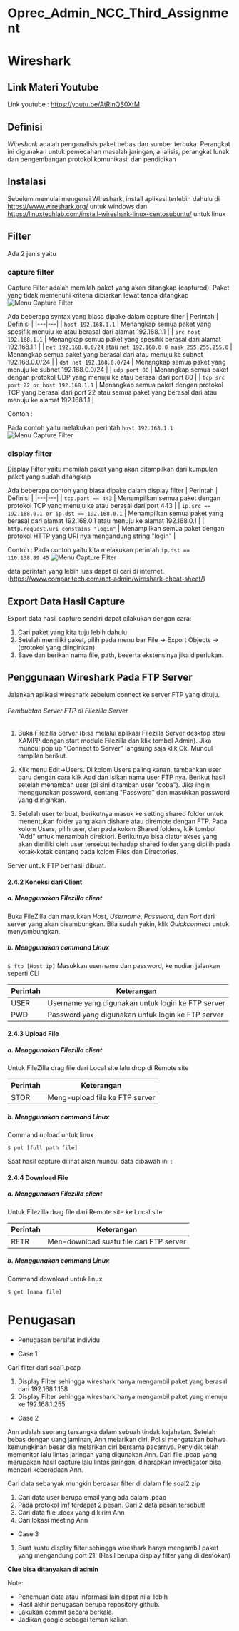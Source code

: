 # Oprec_Admin_NCC_Third_Assignment
# Wireshark

## Link Materi Youtube
Link youtube : https://youtu.be/AtRinQS0XtM

## Definisi
<em>Wireshark </em>adalah penganalisis paket bebas dan sumber terbuka. Perangkat ini digunakan untuk pemecahan masalah jaringan, analisis, perangkat lunak dan pengembangan protokol komunikasi, dan pendidikan
<br>

## Instalasi
Sebelum memulai mengenai WIreshark, install aplikasi terlebih dahulu di https://www.wireshark.org/ untuk windows dan https://linuxtechlab.com/install-wireshark-linux-centosubuntu/ untuk linux

## Filter
Ada 2 jenis yaitu 
### capture filter
Capture Filter adalah memilah paket yang akan ditangkap (captured). Paket yang tidak memenuhi kriteria dibiarkan lewat tanpa ditangkap
![Menu Capture Filter](img/capture-filter.png)

Ada beberapa syntax yang biasa dipake dalam capture filter
| Perintah | Definisi |
|---|---|
| `host 192.168.1.1` | Menangkap semua paket yang spesifik menuju ke atau berasal dari alamat 192.168.1.1 |
| `src host 192.168.1.1` | Menangkap semua paket yang spesifik berasal dari alamat 192.168.1.1 |
| `net 192.168.0.0/24` atau `net 192.168.0.0 mask 255.255.255.0` | Menangkap semua paket yang berasal dari atau menuju ke subnet 192.168.0.0/24 |
| `dst net 192.168.0.0/24` | Menangkap semua paket yang menuju ke subnet 192.168.0.0/24 |
| `udp port 80` | Menangkap semua paket dengan protokol UDP yang menuju ke atau berasal dari port 80 |
| `tcp src port 22 or host 192.168.1.1` | Menangkap semua paket dengan protokol TCP yang berasal dari port 22 atau semua paket yang berasal dari atau menuju ke alamat 192.168.1.1 |

Contoh :

Pada contoh yaitu melakukan perintah `host 192.168.1.1`
![Menu Capture Filter](img/contoh-capture.png)

### display filter
Display Filter yaitu memilah paket yang akan ditampilkan dari kumpulan paket yang sudah ditangkap

Ada beberapa contoh yang biasa dipake dalam display filter
| Perintah | Definisi |
|---|---|
| `tcp.port == 443` | Menampilkan semua paket dengan protokol TCP yang menuju ke atau berasal dari port 443 |
| `ip.src == 192.168.0.1 or ip.dst == 192.168.0.1` | Menampilkan semua paket yang berasal dari alamat 192.168.0.1 atau menuju ke alamat 192.168.0.1 |
| `http.request.uri constains "login"` | Menampilkan semua paket dengan protokol HTTP yang URI nya mengandung string "login" |

Contoh : 
Pada contoh yaitu kita melakukan perintah `ip.dst == 110.138.89.45`
![Menu Capture Filter](img/contoh-display.png)

data perintah yang lebih luas dapat di cari di internet. (https://www.comparitech.com/net-admin/wireshark-cheat-sheet/)

## Export Data Hasil Capture
Export data hasil capture sendiri dapat dilakukan dengan cara:

1. Cari paket yang kita tuju lebih dahulu
2. Setelah memiliki paket, pilih pada menu bar File -> Export Objects -> (protokol yang diinginkan)
3. Save dan berikan nama file, path, beserta ekstensinya jika diperlukan.

## Penggunaan Wireshark Pada FTP Server 
Jalankan aplikasi wireshark sebelum connect ke server FTP yang dituju.

###### Pembuatan Server FTP di Filezilla Server
1. Buka Filezilla Server (bisa melalui aplikasi Filezilla Server desktop atau XAMPP dengan start module Filezilla dan klik tombol Admin). Jika muncul pop up "Connect to Server" langsung saja klik Ok. Muncul tampilan berikut.

2. Klik menu Edit->Users. Di kolom Users paling kanan, tambahkan user baru dengan cara klik Add dan isikan nama user FTP nya. Berikut hasil setelah menambah user (di sini ditambah user "coba"). Jika ingin menggunakan password, centang "Password" dan masukkan password yang diinginkan.

3. Setelah user terbuat, berikutnya masuk ke setting shared folder untuk menentukan folder yang akan dishare atau diremote dengan FTP. Pada kolom Users, pilih user, dan pada kolom Shared folders, klik tombol "Add" untuk menambah direktori. Berikutnya bisa diatur akses yang akan dimiliki oleh user tersebut terhadap shared folder yang dipilih pada kotak-kotak centang pada kolom Files dan Directories.

Server untuk FTP berhasil dibuat.

#### 2.4.2 Koneksi dari Client

##### a. Menggunakan Filezilla client
Buka FileZilla dan masukkan *Host*, *Username*, *Password*, dan *Port* dari server yang akan disambungkan. Bila sudah yakin, klik *Quickconnect* untuk menyambungkan.


##### b. Menggunakan command Linux
`$ ftp [Host ip]`
Masukkan username dan password, kemudian jalankan seperti CLI


| Perintah | Keterangan |
|---|---|
| USER | Username yang digunakan untuk login ke FTP server |
| PWD | Password yang digunakan untuk login ke FTP server |)

#### 2.4.3 Upload File
##### a. Menggunakan Filezilla client
Untuk FileZilla drag file dari Local site lalu drop di Remote site

| Perintah | Keterangan |
|---|---|
| STOR | Meng-upload file ke FTP server |

##### b. Menggunakan command Linux
Command upload untuk linux
```
$ put [full path file]
```

Saat hasil capture dilihat akan muncul data dibawah ini :

#### 2.4.4 Download File
##### a. Menggunakan Filezilla client
Untuk Filezilla drag file dari Remote site ke Local site

| Perintah | Keterangan |
|---|---|
| RETR | Men-download suatu file dari FTP server |

##### b. Menggunakan command Linux
Command download untuk linux
```
$ get [nama file]
```

# Penugasan
* Penugasan bersifat individu


* Case 1

Cari filter dari soal1.pcap
1. Display Filter sehingga wireshark hanya mengambil paket yang berasal dari 192.168.1.158
2. Display Filter sehingga wireshark hanya mengambil paket yang menuju ke 192.168.1.255

* Case 2

Ann adalah seorang tersangka dalam sebuah tindak kejahatan. Setelah bebas dengan uang
jaminan, Ann melarikan diri. Polisi mengatakan bahwa kemungkinan besar dia melarikan diri
bersama pacarnya. Penyidik telah memonitor lalu lintas jaringan yang digunakan Ann. Dari file
.pcap yang merupakan hasil capture lalu lintas jaringan, diharapkan investigator bisa mencari
keberadaan Ann.

Cari data sebanyak mungkin berdasar filter di dalam file soal2.zip
1. Cari data user berupa email yang ada dalam .pcap
2. Pada protokol imf terdapat 2 pesan. Cari 2 data pesan tersebut!
3. Cari data file .docx yang dikirim Ann 
4. Cari lokasi meeting Ann

* Case 3
1. Buat suatu display filter sehingga wireshark hanya mengambil paket yang mengandung port 21! (Hasil berupa display filter yang di demokan)

**Clue bisa ditanyakan di admin**

Note:

* Penemuan data atau informasi lain dapat nilai lebih
* Hasil akhir penugasan berupa repository github.
* Lakukan commit secara berkala.
* Jadikan google sebagai teman kalian.
